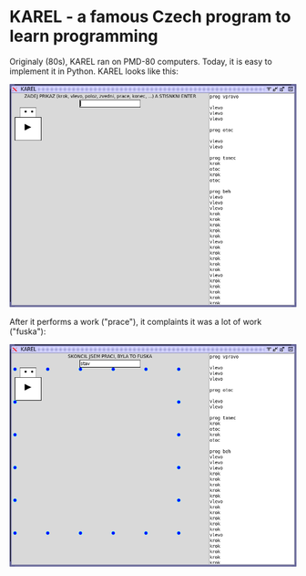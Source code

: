 
# KAREL - a famous Czech program to learn programming

Originaly (80s), KAREL ran on PMD-80 computers.
Today, it is easy to implement it in Python.
KAREL looks like this:

![Screenshot](karel.png)

After it performs a work ("prace"), it complaints it was a lot of work ("fuska"):

![Screenshot](karel2.png)

